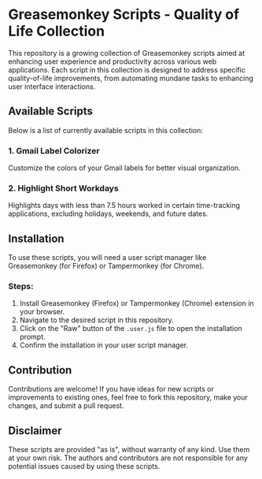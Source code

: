 
# Greasemonkey Scripts - Quality of Life Collection

This repository is a growing collection of Greasemonkey scripts aimed at enhancing user experience and productivity across various web applications. Each script in this collection is designed to address specific quality-of-life improvements, from automating mundane tasks to enhancing user interface interactions.

## Available Scripts

Below is a list of currently available scripts in this collection:

### 1. Gmail Label Colorizer
Customize the colors of your Gmail labels for better visual organization.

### 2. Highlight Short Workdays
Highlights days with less than 7.5 hours worked in certain time-tracking applications, excluding holidays, weekends, and future dates.

## Installation

To use these scripts, you will need a user script manager like Greasemonkey (for Firefox) or Tampermonkey (for Chrome).

### Steps:

1. Install Greasemonkey (Firefox) or Tampermonkey (Chrome) extension in your browser.
2. Navigate to the desired script in this repository.
3. Click on the "Raw" button of the `.user.js` file to open the installation prompt.
4. Confirm the installation in your user script manager.

## Contribution

Contributions are welcome! If you have ideas for new scripts or improvements to existing ones, feel free to fork this repository, make your changes, and submit a pull request.

## Disclaimer

These scripts are provided "as is", without warranty of any kind. Use them at your own risk. The authors and contributors are not responsible for any potential issues caused by using these scripts.

